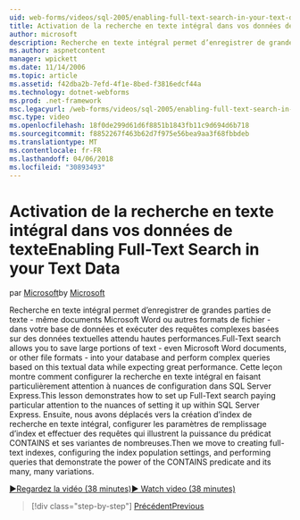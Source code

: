 ```yaml
---
uid: web-forms/videos/sql-2005/enabling-full-text-search-in-your-text-data
title: Activation de la recherche en texte intégral dans vos données de texte | Documents Microsoft
author: microsoft
description: Recherche en texte intégral permet d’enregistrer de grandes parties de texte - même documents Microsoft Word ou autres formats de fichier - dans votre base de données et effectuer qu. complexes...
ms.author: aspnetcontent
manager: wpickett
ms.date: 11/14/2006
ms.topic: article
ms.assetid: f42dba2b-7efd-4f1e-8bed-f3816edcf44a
ms.technology: dotnet-webforms
ms.prod: .net-framework
msc.legacyurl: /web-forms/videos/sql-2005/enabling-full-text-search-in-your-text-data
msc.type: video
ms.openlocfilehash: 18f0de299d61d6f8851b1843fb11c9d694d6b718
ms.sourcegitcommit: f8852267f463b62d7f975e56bea9aa3f68fbbdeb
ms.translationtype: MT
ms.contentlocale: fr-FR
ms.lasthandoff: 04/06/2018
ms.locfileid: "30893493"
---
```

<a name="enabling-full-text-search-in-your-text-data"></a><span data-ttu-id="dad68-103">Activation de la recherche en texte intégral dans vos données de texte</span><span class="sxs-lookup"><span data-stu-id="dad68-103">Enabling Full-Text Search in your Text Data</span></span>
====================
<span data-ttu-id="dad68-104">par [Microsoft](https://github.com/microsoft)</span><span class="sxs-lookup"><span data-stu-id="dad68-104">by [Microsoft](https://github.com/microsoft)</span></span>

<span data-ttu-id="dad68-105">Recherche en texte intégral permet d’enregistrer de grandes parties de texte - même documents Microsoft Word ou autres formats de fichier - dans votre base de données et exécuter des requêtes complexes basées sur des données textuelles attendu hautes performances.</span><span class="sxs-lookup"><span data-stu-id="dad68-105">Full-Text search allows you to save large portions of text - even Microsoft Word documents, or other file formats - into your database and perform complex queries based on this textual data while expecting great performance.</span></span> <span data-ttu-id="dad68-106">Cette leçon montre comment configurer la recherche en texte intégral en faisant particulièrement attention à nuances de configuration dans SQL Server Express.</span><span class="sxs-lookup"><span data-stu-id="dad68-106">This lesson demonstrates how to set up Full-Text search paying particular attention to the nuances of setting it up within SQL Server Express.</span></span> <span data-ttu-id="dad68-107">Ensuite, nous avons déplacés vers la création d’index de recherche en texte intégral, configurer les paramètres de remplissage d’index et effectuer des requêtes qui illustrent la puissance du prédicat CONTAINS et ses variantes de nombreuses.</span><span class="sxs-lookup"><span data-stu-id="dad68-107">Then we move to creating full-text indexes, configuring the index population settings, and performing queries that demonstrate the power of the CONTAINS predicate and its many, many variations.</span></span>

[<span data-ttu-id="dad68-108">&#9654;Regardez la vidéo (38 minutes)</span><span class="sxs-lookup"><span data-stu-id="dad68-108">&#9654; Watch video (38 minutes)</span></span>](https://channel9.msdn.com/Blogs/ASP-NET-Site-Videos/enabling-full-text-search-in-your-text-data)

> [!div class="step-by-step"]
> [<span data-ttu-id="dad68-109">Précédent</span><span class="sxs-lookup"><span data-stu-id="dad68-109">Previous</span></span>](creating-and-using-stored-procedures.md)
